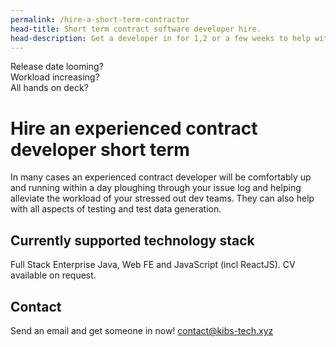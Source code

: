 ```yaml
---
permalink: /hire-a-short-term-contractor
head-title: Short term contract software developer hire. 
head-description: Get a developer in for 1,2 or a few weeks to help with workload.
---
```

<div class="splash">
<div class="h1">Release date looming?</div>

<div class="h2">Workload increasing?</div>

<div class="h3">All hands on deck?</div>

</div>


# Hire an experienced contract developer short term


In many cases an experienced contract developer
will be comfortably up and running within a day 
 ploughing through your issue log and 
 helping alleviate the workload of your 
stressed out dev teams. They can also help with all aspects of
 testing and test data generation.


## Currently supported technology stack
Full Stack Enterprise Java, Web FE and JavaScript (incl ReactJS). CV available on request.

## Contact
Send an email and get someone in now! 
<a href="contact@kibs-tech.xyz">contact@kibs-tech.xyz</a>

